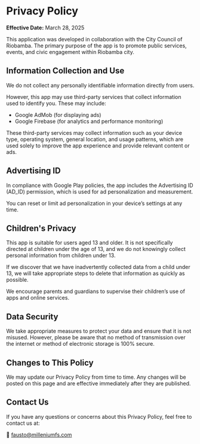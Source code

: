 # Privacy Policy

**Effective Date:** March 28, 2025

This application was developed in collaboration with the City Council of Riobamba. The primary purpose of the app is to promote public services, events, and civic engagement within Riobamba city.

## Information Collection and Use

We do not collect any personally identifiable information directly from users.

However, this app may use third-party services that collect information used to identify you. These may include:
- Google AdMob (for displaying ads)
- Google Firebase (for analytics and performance monitoring)

These third-party services may collect information such as your device type, operating system, general location, and usage patterns, which are used solely to improve the app experience and provide relevant content or ads.

## Advertising ID

In compliance with Google Play policies, the app includes the Advertising ID (AD_ID) permission, which is used for ad personalization and measurement.

You can reset or limit ad personalization in your device’s settings at any time.

## Children's Privacy

This app is suitable for users aged 13 and older. It is not specifically directed at children under the age of 13, and we do not knowingly collect personal information from children under 13.

If we discover that we have inadvertently collected data from a child under 13, we will take appropriate steps to delete that information as quickly as possible.

We encourage parents and guardians to supervise their children’s use of apps and online services.

## Data Security

We take appropriate measures to protect your data and ensure that it is not misused. However, please be aware that no method of transmission over the internet or method of electronic storage is 100% secure.

## Changes to This Policy

We may update our Privacy Policy from time to time. Any changes will be posted on this page and are effective immediately after they are published.

## Contact Us

If you have any questions or concerns about this Privacy Policy, feel free to contact us at:

📧 fausto@milleniumfs.com
